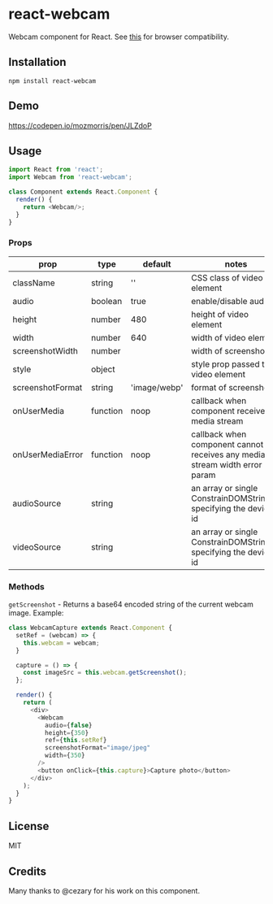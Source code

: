 # react-webcam

Webcam component for React. See [this](http://caniuse.com/#feat=stream)
for browser compatibility.

## Installation

```
npm install react-webcam
```

## Demo

https://codepen.io/mozmorris/pen/JLZdoP

## Usage

```javascript
import React from 'react';
import Webcam from 'react-webcam';

class Component extends React.Component {
  render() {
    return <Webcam/>;
  }
}
```

### Props

prop             | type     | default      | notes
-----------------|----------|--------------|----------
className        | string   | ''           | CSS class of video element
audio            | boolean  | true         | enable/disable audio
height           | number   | 480          | height of video element
width            | number   | 640          | width of video element
screenshotWidth  | number   |              | width of screenshot
style            | object   |              | style prop passed to video element
screenshotFormat | string   | 'image/webp' | format of screenshot
onUserMedia      | function | noop         | callback when component receives a media stream
onUserMediaError | function | noop         | callback when component cannot receives any media stream width error param
audioSource      | string   |              | an array or single ConstrainDOMString(s) specifying the device id
videoSource      | string   |              | an array or single ConstrainDOMString(s) specifying the device id

### Methods

`getScreenshot` - Returns a base64 encoded string of the current webcam image. Example:

```javascript
class WebcamCapture extends React.Component {
  setRef = (webcam) => {
    this.webcam = webcam;
  }

  capture = () => {
    const imageSrc = this.webcam.getScreenshot();
  };

  render() {
    return (
      <div>
        <Webcam
          audio={false}
          height={350}
          ref={this.setRef}
          screenshotFormat="image/jpeg"
          width={350}
        />
        <button onClick={this.capture}>Capture photo</button>
      </div>
    );
  }
}
```

## License

MIT

## Credits

Many thanks to @cezary for his work on this component.
